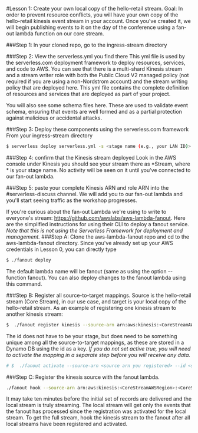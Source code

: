 #Lesson 1: Create your own local copy of the hello-retail stream.
Goal: In order to prevent resource conflicts, you will have your own copy of the hello-retail kinesis event stream in your account.  Once you've created it, we will begin publishing events to it on the day of the conference using a fan-out lambda function on our core stream.

###Step 1: In your cloned repo, go to the ingress-stream directory

###Step 2: View the serverless.yml you find there
This yml file is used by the serverless.com deployment framework to deploy resources, services, and code to AWS.  You can see that there is a multi-shard Kinesis stream and a stream writer role with both the Public Cloud V2 managed policy (not required if you are using a non-Nordstrom account) and the stream writing policy that are deployed here.  This yml file contains the complete definition of resources and services that are deployed as part of your project.

You will also see some schema files here.  These are used to validate event schema, ensuring that events are well formed and as a partial protection against malicious or accidental attacks.

###Step 3: Deploy these components using the serverless.com framework
From your ingress-stream directory
```sh
$ serverless deploy serverless.yml -s <stage name (e.g., your LAN ID)>
```

###Step 4: confirm that the Kinesis stream deployed
Look in the AWS console under Kinesis you should see your stream there as *Stream, where * is your stage name.  No activity will be seen on it until you've connected to our fan-out lambda.

###Step 5: paste your complete Kinesis ARN and role ARN into the #serverless-discuss channel.
We will add you to our fan-out lambda and you'll start seeing traffic as the workshop progresses.

If you're curious about the fan-out Lambda we're using to write to everyone's stream: https://github.com/awslabs/aws-lambda-fanout.  Here are the simplified instructions for using their CLI to deploy a fanout service.  *Note that this is not using the Serverless Framework for deployment and management.*
###Step A: Clone the aws-lambda-fanout repo and cd to the aws-lambda-fanout directory.  Since you've already set up your AWS credentials in Lesson 0, you can directly type
```sh
$ ./fanout deploy
```
The default lambda name will be fanout (same as using the option --function fanout).  You can also deploy changes to the fanout lambda using this command.

###Step B: Register all source-to-target mappings.  Source is the hello-retail stream (Core Stream), in our use case, and target is your local copy of the hello-retail stream.  As an example of registering one kinesis stream to another kinesis stream:
```sh
$  ./fanout register kinesis --source-arn arn:aws:kinesis:<CoreStreamAWSRegion>:<CoreStreamAWSAccountNumber>:stream/<CoreStreamName> --id <stage>  --destination-region <YourAWSRegion> --active true --destination-role-arn <the role arn in Step 5 above> --destination <the Kinesis arn in Step 5 above>
```
The id does not have to be your stage, but does need to be something unique among all the source-to-target mappings, as these are stored in a Dynamo DB using the id as a key.
*If you do not set active true, you will need to activate the mapping in a separate step before you will receive any data.*
```sh
# $  ./fanout activate --source-arn <source arn you registered> --id <stage or whatever you set as the mapping's id>
```

###Step C: Register the kinesis source with the fanout lambda.
```sh
./fanout hook --source-arn arn:aws:kinesis:<CoreStreamAWSRegion>:<CoreStreamAWSAccountNumber>:stream/<CoreStreamName> --starting-position TRIM_HORIZON
```
It may take ten minutes before the initial set of records are delivered and the local stream is truly streaming.  The local stream will get only the events that the fanout has processed since the registration was activated for the local stream.  To get the full stream, hook the kinesis stream to the fanout after all local streams have been registered and activated.
